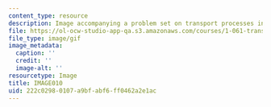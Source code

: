 ```yaml
---
content_type: resource
description: Image accompanying a problem set on transport processes in the environment.
file: https://ol-ocw-studio-app-qa.s3.amazonaws.com/courses/1-061-transport-processes-in-the-environment-fall-2008/222c02980107a9bfabf6ff0462a2e1ac_IMAGE010.GIF
file_type: image/gif
image_metadata:
  caption: ''
  credit: ''
  image-alt: ''
resourcetype: Image
title: IMAGE010
uid: 222c0298-0107-a9bf-abf6-ff0462a2e1ac
---
```

